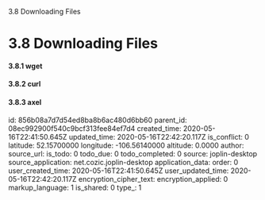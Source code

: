 3.8 Downloading Files

# 3.8 Downloading Files
#### 3.8.1 wget
#### 3.8.2 curl
#### 3.8.3 axel

id: 856b08a7d7d54ed8ba8b6ac480d6bb60
parent_id: 08ec992900f540c9bcf313fee84ef7d4
created_time: 2020-05-16T22:41:50.645Z
updated_time: 2020-05-16T22:42:20.117Z
is_conflict: 0
latitude: 52.15700000
longitude: -106.56140000
altitude: 0.0000
author: 
source_url: 
is_todo: 0
todo_due: 0
todo_completed: 0
source: joplin-desktop
source_application: net.cozic.joplin-desktop
application_data: 
order: 0
user_created_time: 2020-05-16T22:41:50.645Z
user_updated_time: 2020-05-16T22:42:20.117Z
encryption_cipher_text: 
encryption_applied: 0
markup_language: 1
is_shared: 0
type_: 1